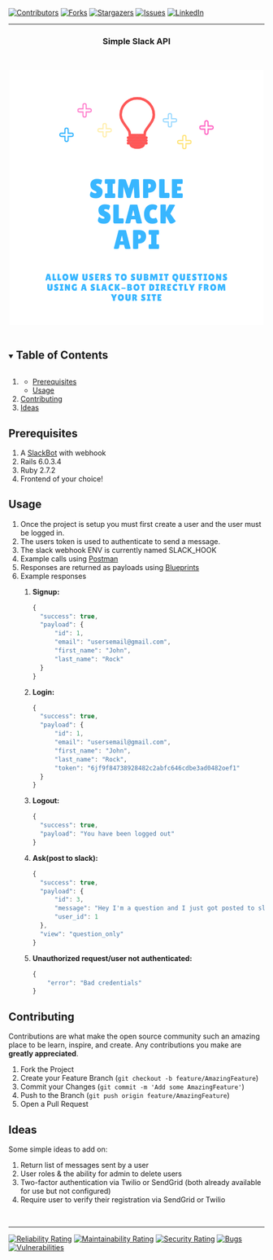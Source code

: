 [![Contributors][contributors-shield]][contributors-url]
[![Forks][forks-shield]][forks-url]
[![Stargazers][stars-shield]][stars-url]
[![Issues][issues-shield]][issues-url]
[![LinkedIn][linkedin-shield]][linkedin-url]
<br><hr>


  <h3 align="center">Simple Slack API</h3>


<br />
<p align="center">
  <a href="https://github.com/leehodges/simple_slack_api">
    <img src="storage/logo.png" alt="Logo">
  </a>

<!-- TABLE OF CONTENTS -->
<details open="open">
  <summary><h2 style="display: inline-block">Table of Contents</h2></summary>
  <ol>
    <li>
      <ul>
        <li><a href="#prerequisites">Prerequisites</a></li>
        <li><a href="#usage">Usage</a></li>
      </ul>
    </li>
    <li><a href="#contributing">Contributing</a></li>
    <li><a href="#ideas">Ideas</a></li>
  </ol>
</details>




## Prerequisites

1. A <a href="https://api.slack.com/apps">SlackBot</a> with webhook
2. Rails 6.0.3.4
3. Ruby 2.7.2
4. Frontend of your choice!



## Usage
<ol>
<li> Once the project is setup you must first create a user and the user must be logged in.</li>
<li> The users token is used to authenticate to send a message.</li>
<li> The slack webhook ENV is currently named SLACK_HOOK </li>
<li> Example calls using <a href="https://documenter.getpostman.com/view/6696508/TVsrEUJs">Postman</a></li>
<li> Responses are returned as payloads using <a href="https://github.com/procore/blueprinter">Blueprints</a></li>
<li> Example responses</li>
<ol>
  
  **<li>Signup:</li>**
  
  ```javascript
  {
    "success": true,
    "payload": {
        "id": 1,
        "email": "usersemail@gmail.com",
        "first_name": "John",
        "last_name": "Rock"
    }
}
```
  
  **<li>Login:</li>**
  
  ```javascript
{
    "success": true,
    "payload": {
        "id": 1,
        "email": "usersemail@gmail.com",
        "first_name": "John",
        "last_name": "Rock",
        "token": "6jf9f84738928482c2abfc646cdbe3ad0482oef1"
    }
}
```
  
  **<li>Logout:</li>**
  
  ```javascript
  {
    "success": true,
    "payload": "You have been logged out"
}
```

  **<li>Ask(post to slack):</li>**
  
  ```javascript
  {
    "success": true,
    "payload": {
        "id": 3,
        "message": "Hey I'm a question and I just got posted to slack via Simple Slack API \",
        "user_id": 1
    },
    "view": "question_only"
}
```

**<li>Unauthorized request/user not authenticated:</li>**

```javascript
{
    "error": "Bad credentials"
}
```

</ol>
</ol>
   

## Contributing

Contributions are what make the open source community such an amazing place to be learn, inspire, and create. Any contributions you make are **greatly appreciated**.

1. Fork the Project
2. Create your Feature Branch (`git checkout -b feature/AmazingFeature`)
3. Commit your Changes (`git commit -m 'Add some AmazingFeature'`)
4. Push to the Branch (`git push origin feature/AmazingFeature`)
5. Open a Pull Request


## Ideas

Some simple ideas to add on:

1. Return list of messages sent by a user
2. User roles & the ability for admin to delete users
3. Two-factor authentication via Twilio or SendGrid (both already available for use but not configured)
4. Require user to verify their registration via SendGrid or Twilio
<br>
<hr>


[![Reliability Rating](https://sonarcloud.io/api/project_badges/measure?project=leehodges_simple_slack_api&metric=reliability_rating)](https://sonarcloud.io/dashboard?id=leehodges_simple_slack_api) 
[![Maintainability Rating](https://sonarcloud.io/api/project_badges/measure?project=leehodges_simple_slack_api&metric=sqale_rating)](https://sonarcloud.io/dashboard?id=leehodges_simple_slack_api) 
[![Security Rating](https://sonarcloud.io/api/project_badges/measure?project=leehodges_simple_slack_api&metric=security_rating)](https://sonarcloud.io/dashboard?id=leehodges_simple_slack_api) 
[![Bugs](https://sonarcloud.io/api/project_badges/measure?project=leehodges_simple_slack_api&metric=bugs)](https://sonarcloud.io/dashboard?id=leehodges_simple_slack_api) 
[![Vulnerabilities](https://sonarcloud.io/api/project_badges/measure?project=leehodges_simple_slack_api&metric=vulnerabilities)](https://sonarcloud.io/dashboard?id=leehodges_simple_slack_api)



<!-- MARKDOWN LINKS & IMAGES -->
<!-- https://www.markdownguide.org/basic-syntax/#reference-style-links -->

[contributors-shield]: https://img.shields.io/github/contributors/leehodges/simple_slack_api.svg?style=for-the-badge
[contributors-url]: https://github.com/leehodges/simple_slack-api/graphs/contributors
[forks-shield]: https://img.shields.io/github/forks/leehodges/simple_slack_api.svg?style=for-the-badge
[forks-url]: https://github.com/leehodges/simple_slack_api/network/members
[stars-shield]: https://img.shields.io/github/stars/leehodges/simple_slack_api.svg?style=for-the-badge
[stars-url]: https://github.com/leehodges/simple_slack_api/stargazers
[issues-shield]: https://img.shields.io/github/issues/leehodges/simple_slack_api.svg?style=for-the-badge
[issues-url]: https://github.com/leehodges/simple_slack_api/issues
[linkedin-shield]: https://img.shields.io/badge/-LinkedIn-black.svg?style=for-the-badge&logo=linkedin&colorB=555
[linkedin-url]: https://linkedin.com/in/leehodges
[product-screenshot]: images/screenshot.png



